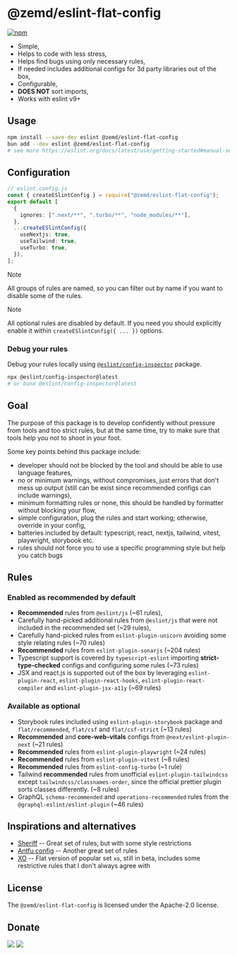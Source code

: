 # @zemd/eslint-flat-config

[![npm](https://img.shields.io/npm/v/@zemd/eslint-flat-config?color=0000ff&label=npm&labelColor=000)](https://npmjs.com/package/@zemd/eslint-flat-config)

- Simple,
- Helps to code with less stress,
- Helps find bugs using only necessary rules,
- If needed includes additional configs for 3d party libraries out of the box,
- Configurable,
- **DOES NOT** sort imports,
- Works with eslint v9+

## Usage

```sh
npm install --save-dev eslint @zemd/eslint-flat-config
bun add --dev eslint @zemd/eslint-flat-config
# see more https://eslint.org/docs/latest/use/getting-started#manual-set-up
```

## Configuration

```typescript
// eslint.config.js
const { createESlintConfig } = require("@zemd/eslint-flat-config");
export default [
  {
    ignores: [".next/**", ".turbo/**", "node_modules/**"],
  },
  ...createESlintConfig({
    useNextjs: true,
    useTailwind: true,
    useTurbo: true,
  }),
];
```

<!-- prettier-ignore -->
> [!NOTE]
> All groups of rules are named, so you can filter out by name if you want to disable some of the rules.

<!-- prettier-ignore -->
> [!NOTE]
> All optional rules are disabled by default. If you need you should explicitly enable it within `createESlintConfig({ ... })` options.

### Debug your rules

Debug your rules locally using [`@eslint/config-inspector`](https://github.com/eslint/config-inspector) package.

```bash
npx @eslint/config-inspector@latest
# or bunx @eslint/config-inspector@latest
```

## Goal

The purpose of this package is to develop confidently without pressure from tools and too strict rules, but at the same time, try to make sure that tools help you not to shoot in your foot.

Some key points behind this package include:

- developer should not be blocked by the tool and should be able to use language features,
- no or minimum warnings, without compromises, just errors that don't mess up output (still can be exist since recommended configs can include warnings),
- minimum formatting rules or none, this should be handled by formatter without blocking your flow,
- simple configuration, plug the rules and start working; otherwise, override in your config,
- batteries included by default: typescript, react, nextjs, tailwind, vitest, playwright, storybook etc.
- rules should not force you to use a specific programming style but help you catch bugs

## Rules

### Enabled as recommended by default

- **Recommended** rules from `@eslint/js` (~61 rules),
- Carefully hand-picked additional rules from `@eslint/js` that were not included in the recommended set (~29 rules),
- Carefully hand-picked rules from `eslint-plugin-unicorn` avoiding some style relating rules (~70 rules)
- **Recommended** rules from `eslint-plugin-sonarjs` (~204 rules)
- Typescript support is covered by `typescript-eslint` importing **strict-type-checked** configs and configuring some rules (~73 rules)
- JSX and react.js is supported out of the box by leveraging `eslint-plugin-react`, `eslint-plugin-react-hooks`, `eslint-plugin-react-compiler` and `eslint-plugin-jsx-a11y` (~69 rules)

### Available as optional

- Storybook rules included using `eslint-plugin-storybook` package and `flat/recommended`, `flat/csf` and `flat/csf-strict` (~13 rules)
- **Recommended** and **core-web-vitals** configs from `@next/eslint-plugin-next` (~21 rules)
- **Recommended** rules from `eslint-plugin-playwright` (~24 rules)
- **Recommended** rules from `eslint-plugin-vitest` (~8 rules)
- **Recommended** rules from `eslint-config-turbo` (~1 rule)
- Tailwind **recommended** rules from unofficial `eslint-plugin-tailwindcss` except `tailwindcss/classnames-order`, since the official prettier plugin sorts classes differently. (~8 rules)
- GraphQL `schema-recommended` and `operations-recommended` rules from the `@graphql-eslint/eslint-plugin` (~46 rules)

## Inspirations and alternatives

- [Sheriff](https://www.eslint-config-sheriff.dev/) -- Great set of rules, but with some style restrictions
- [Antfu config](https://github.com/antfu/eslint-config) -- Another great set of rules
- [XO](https://github.com/spence-s/flat-xo) -- Flat version of popular set `xo`, still in beta, includes some restrictive rules that I don't always agree with

## License

The `@zemd/eslint-flat-config` is licensed under the Apache-2.0 license.

## Donate

[![](https://img.shields.io/badge/patreon-donate-yellow.svg)](https://www.patreon.com/red_rabbit)
[![](https://img.shields.io/static/v1?label=UNITED24&message=support%20Ukraine&color=blue)](https://u24.gov.ua/)
